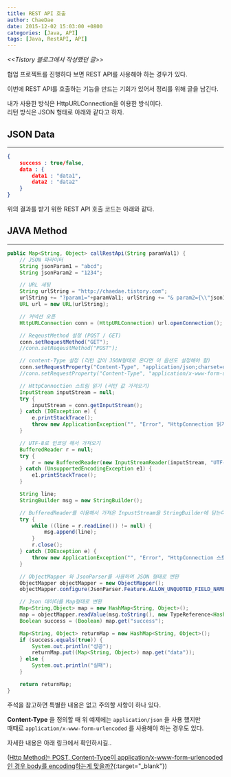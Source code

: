 ```yaml
---
title: REST API 호출
author: ChaeDae
date: 2015-12-02 15:03:00 +0800
categories: [Java, API]
tags: [Java, RestAPI, API]
---
```


_<<Tistory 블로그에서 작성했던 글>>_

협업 프로젝트를 진행하다 보면 REST API를 사용해야 하는 경우가 있다.

이번에 REST API를 호출하는 기능을 만드는 기회가 있어서 정리를 위해 글을 남긴다.

내가 사용한 방식은 HttpURLConnection을 이용한 방식이다.  
리턴 방식은 JSON 형태로 아래와 같다고 하자.

## JSON Data
---

```json
{ 
    success : true/false, 
    data : { 
        data1 : "data1", 
        data2 : "data2" 
    } 
}
```

위의 결과를 받기 위한 REST API 호출 코드는 아래와 같다.

## JAVA Method
---

```java
public Map<String, Object> callRestApi(String paramVal1) { 
    // JSON 파라미터 
    String jsonParam1 = "abcd"; 
    String jsonParam2 = "1234"; 

    // URL 세팅 
    String urlString = "http://chaedae.tistory.com"; 
    urlString += "?param1="+paramVal1; urlString += "& param2={\\"json1\\":"+jsonParam1+",\\"json2\\":"+jsonParam2+"}"; 
    URL url = new URL(urlString); 

    // 커넥션 오픈 
    HttpURLConnection conn = (HttpURLConnection) url.openConnection(); 

    // ReqeustMethod 설정 (POST / GET) 
    conn.setRequestMethod("GET"); 
    //conn.setReqeustMethod("POST"); 

    // content-Type 설정 (리턴 값이 JSON형태로 온다면 이 옵션도 설정해야 함) 
    conn.setRequestProperty("Content-Type", "application/json;charset=utf-8"); 
    //conn.setRequestProperty("Content-Type", "application/x-www-form-urlencoded;charset=utf-8"); 

    // HttpConnection 스트림 읽기 (리턴 값 가져오기) 
    InputStream inputStream = null; 
    try { 
        inputStream = conn.getInputStream(); 
    } catch (IOException e) { 
        e.printStackTrace(); 
        throw new ApplicationException("", "Error", "HttpConnection 읽기 스트림 획득에 실패했습니다.", ""); 
    } 

    // UTF-8로 인코딩 해서 가져오기 
    BufferedReader r = null; 
    try { 
        r = new BufferedReader(new InputStreamReader(inputStream, "UTF-8")); 
    } catch (UnsupportedEncodingException e1) { 
        e1.printStackTrace(); 
    } 

    String line; 
    StringBuilder msg = new StringBuilder(); 

    // BufferedReader를 이용해서 가져온 InpustStream을 StringBuilder에 담는다. 
    try { 
        while ((line = r.readLine()) != null) {
            msg.append(line); 
        }
        r.close(); 
    } catch (IOException e) { 
        throw new ApplicationException("", "Error", "HttpConnection 스트림 읽기에 실패했습니다.", ""); 
    } 

    // ObjectMapper 와 JsonParser를 사용하여 JSON 형태로 변환 
    ObjectMapper objectMapper = new ObjectMapper(); 
    objectMapper.configure(JsonParser.Feature.ALLOW_UNQUOTED_FIELD_NAMES, true);

    // Json 데이터를 Map형태로 변환 
    Map<String,Object> map = new HashMap<String, Object>(); 
    map = objectMapper.readValue(msg.toString(), new TypeReference<HashMap<String, Object>>(){}); 
    Boolean success = (Boolean) map.get("success"); 

    Map<String, Object> returnMap = new HashMap<String, Object>(); 
    if (success.equals(true)) { 
        System.out.println("성공"); 
        returnMap.put((Map<String, Object>) map.get("data")); 
    } else { 
        System.out.println("실패"); 
    } 

    return returnMap; 
}
```

주석을 참고하면 특별한 내용은 없고 주의할 사항이 하나 있다.  
  
  
**Content-Type** 을 정의할 때 위 예제에는 `application/json` 을 사용 했지만  
때때로 `application/x-www-form-urlencoded` 를 사용해야 하는 경우도 있다.  
  
  
자세한 내용은 아래 링크에서 확인하시길..

([Http Method는 POST, Content-Type이 application/x-www-form-urlencoded인 경우 body를 encoding하는게 맞을까?](https://gist.github.com/jays1204/703297eb0da1facdc454){:target="_blank"})
